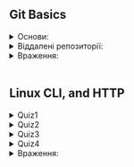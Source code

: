 ## Git Basics
<details>
<summary>Основи:</summary>

![screenshot](img/%D0%A1%D0%BD%D0%B8%D0%BC%D0%BE%D0%BA1.JPG)

</details>

<details>

<summary>Віддалені репозиторії:</summary>

![screenshot](img/%D0%A1%D0%BD%D0%B8%D0%BC%D0%BE%D0%BA2.JPG)

</details>
<details>
<summary>Враження:</summary>

### До цього ніколи не доводилося мати справи із Git/Github, початкові команди цілком зрозумілі, а ось жонглювання комітами та робота із віддаленими репозиторіями, як на мене - є більш складними та потребують більше часу для зрозуміння, сподіваюсь із практикою розуміння й рівень моїх вмінь дійде до автоматизму.

### Не зважаючи на всі складнощі мені сподобалося працювати із новими для себе технологіями 🙂

</details>
</br>

## Linux CLI, and HTTP
<details>
<summary>Quiz1</summary>

![screenshot](task_linux_cli/quizNumber1.png)
</details>
<details>
<summary>Quiz2</summary>

![screenshot](img/%D0%A1%D0%BD%D0%B8%D0%BC%D0%BE%D0%BA2.JPG)
</details>
<details>
<summary>Quiz3</summary>

![screenshot](img/%D0%A1%D0%BD%D0%B8%D0%BC%D0%BE%D0%BA2.JPG)
</details>
<details>
<summary>Quiz4</summary>

![screenshot](img/%D0%A1%D0%BD%D0%B8%D0%BC%D0%BE%D0%BA2.JPG)
</details>

</details>
<details>
<summary>Враження:</summary>

## 1. Linux Survival (4 modules):
### В загальному я вже був ознайомлений із командами, що були перераховані у перших 2 модулях але не використовував їх досить часто, тому було корисно пригадати та використати їх на практиці знову.
</br>

### Команди, що були продемонстровані у модулі 3/4 були для мене новими, тому потребують більше практики для того, щоб комфортно їх використовувати.
</br>

### Сподобалася візуалізація, що була продемонстрована у цьому ресурсі, яка дозволяє краще розуміти хід виконання тієї чи іншої команди. В майбутньому, коли доведеться працювати із Linux буде корисним зазирнути туди знову й освіжити свої знання.
